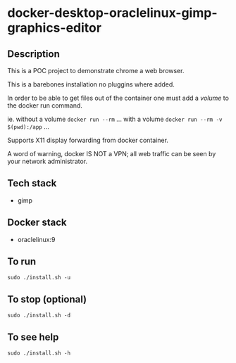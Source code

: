 # docker-desktop-oraclelinux-gimp-graphics-editor

## Description
This is a POC project to demonstrate chrome a web browser.

This is a barebones installation no pluggins where added.

In order to be able to get files out of the container one must add a *volume* to the docker run command.

ie.
without a volume
`docker run --rm` ...
with a volume
`docker run --rm -v $(pwd):/app` ...

Supports X11 display forwarding from docker container.

A word of warning, docker IS NOT a VPN; all web traffic can be seen by your network administrator.

## Tech stack
- gimp

## Docker stack
- oraclelinux:9

## To run
`sudo ./install.sh -u`

## To stop (optional)
`sudo ./install.sh -d`

## To see help
`sudo ./install.sh -h`